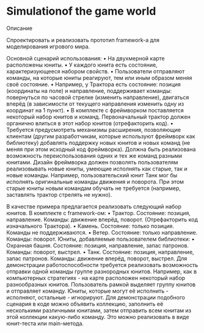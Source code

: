 # Simulationof the game world

Описание

Спроектировать и реализовать прототип framework-а для моделирования игрового мира.

Основной сценарий использования:
•  На двухмерной карте расположены юниты.
•  У каждого юнита есть состояние, характеризующееся набором свойств.
•  Пользователи отправляют команды, на которые юниты реагируют, тем или иным образом меняя своё состояние.
•  Например, у Трактора есть состояние: позиция (координаты на поле) и направление, поддерживает команды: повернуться по часовой стрелке (изменить направление), двигаться вперёд (в зависимости от текущего направления изменить одну из координат на 1 пункт).
•  В комплекте с фреймворком поставляется некоторый набор юнитов и команд. Первоначальный трактор должен органично влиться в этот набор юнитов (отрефакторить код).
•  Требуется предусмотреть механизмы расширения, позволяющие клиентам (другим разработчикам, которые используют фреймворк как библиотеку) добавлять поддержку новых юнитов и новых команд (не меняя при этом исходный код фреймворка). Должна быть реализована возможность переиспользования одних и тех же команд разными юнитами. Дизайн фреймворка должен позволять пользователям реализовывать новые юниты, умеющие исполнять как старые, так и новые команды. Например, пользовательский юнит Танк мог бы исполнять оригинальные команды движения и поворота. При этом старые юниты новым командам обучать не требуется (например, заставлять трактор стрелять не нужно).

В качестве примера предлагается реализовать следующий набор юнитов.
В комплекте с framework-ом:
•  Трактор. Состояние: позиция, направление. Команды: движение вперёд, поворот. (Отрефакторить код изначального Трактора).
•  Камень. Состояние: только позиция. Команды не поддерживаются.
•  Ветер. Состояние: только направление. Команды: поворот.
Юниты, добавляемые пользователем библиотеки:
•  Охранная башня. Состояние: позиция, направление, запас патронов. Команды: поворот, выстрел.
•  Танк. Состояние: позиция, направление, запас патронов. Команды: движение вперёд, поворот, выстрел.
Для демонстрации работоспособности требуется реализовать возможность отправки одной команды группе разнородных юнитов. Например, как в компьютерных стратегиях - на карте расположен некоторый набор разнообразных юнитов. Пользователь рамкой выделяет группу юнитов и отправляет команду. Юниты, которые могут её исполнить - исполняют, остальные - игнорируют. Для демонстрации подобного сценария в коде можно объявить коллекцию, заполнить её несколькими различными юнитами, затем отправить всем юнитам из этой коллекции какую-либо команду. Это можно реализовать в виде юнит-теста или main-метода.
